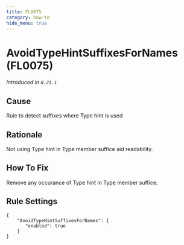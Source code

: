 ```yaml
---
title: FL0075
category: how-to
hide_menu: true
---
```


# AvoidTypeHintSuffixesForNames (FL0075)

*Introduced in `0.21.1`*

## Cause

Rule to detect suffixes where Type hint is used
## Rationale

Not using Type hint in Type member suffice aid readability.

## How To Fix

Remove any occurance of Type hint in Type member suffice.

## Rule Settings

    {
        "AvoidTypeHintSuffixesForNames": {
           "enabled": true
        }
    }
